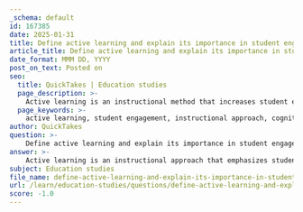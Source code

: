 ```yaml
---
_schema: default
id: 167385
date: 2025-01-31
title: Define active learning and explain its importance in student engagement.
article_title: Define active learning and explain its importance in student engagement.
date_format: MMM DD, YYYY
post_on_text: Posted on
seo:
  title: QuickTakes | Education studies
  page_description: >-
    Active learning is an instructional method that increases student engagement through interactive participation, enhancing cognitive processing, retention, and collaborative skills. It creates a dynamic learning environment aligned with educational goals.
  page_keywords: >-
    active learning, student engagement, instructional approach, cognitive processing, retention, motivation, ownership, collaboration, social skills, dynamic classroom, learning objectives
author: QuickTakes
question: >-
    Define active learning and explain its importance in student engagement.
answer: >-
    Active learning is an instructional approach that emphasizes student engagement and participation in the learning process. It involves activities that require students to actively interact with the material, fostering deeper cognitive processing and understanding. Examples of active learning techniques include group discussions, problem-solving tasks, hands-on experiments, and collaborative projects.\n\n### Importance of Active Learning in Student Engagement\n\n1. **Enhanced Cognitive Processing**: Active learning techniques stimulate cognitive processes that enhance students' abilities to analyze, synthesize, and evaluate information. When students engage in discussions or work collaboratively to solve problems, they reinforce their understanding and develop critical thinking skills essential for academic success.\n\n2. **Improved Retention and Understanding**: Research indicates that active learning can significantly improve student retention and comprehension of material. By participating actively, students are more likely to remember what they have learned and apply it in different contexts.\n\n3. **Motivation and Ownership**: Active learning fosters a sense of ownership over the learning process. When students are involved in their education, they are more motivated to engage with the content and take responsibility for their learning outcomes. This ownership can lead to increased persistence and effort in their studies.\n\n4. **Collaboration and Social Skills**: Many active learning strategies, such as group work and peer learning, promote social interaction among students. This collaboration not only enhances learning but also helps students develop important social skills, such as communication, teamwork, and conflict resolution.\n\n5. **Dynamic Classroom Environment**: Active learning creates a dynamic and interactive classroom atmosphere. Techniques like random calling, interactive technology (e.g., iClicker), and class discussions encourage students to engage with both the material and their peers, fostering a collaborative learning environment.\n\n6. **Alignment with Learning Objectives**: Active learning strategies can be aligned with clear and measurable learning outcomes. This alignment helps students understand what is expected of them and allows educators to assess student progress effectively.\n\nIn summary, active learning is crucial for enhancing student engagement as it promotes deeper cognitive processing, improves retention, fosters motivation, encourages collaboration, creates a dynamic learning environment, and aligns with educational goals. By implementing active learning strategies, educators can significantly enhance the overall learning experience for their students.
subject: Education studies
file_name: define-active-learning-and-explain-its-importance-in-student-engagement.md
url: /learn/education-studies/questions/define-active-learning-and-explain-its-importance-in-student-engagement
score: -1.0
---
```


&nbsp;